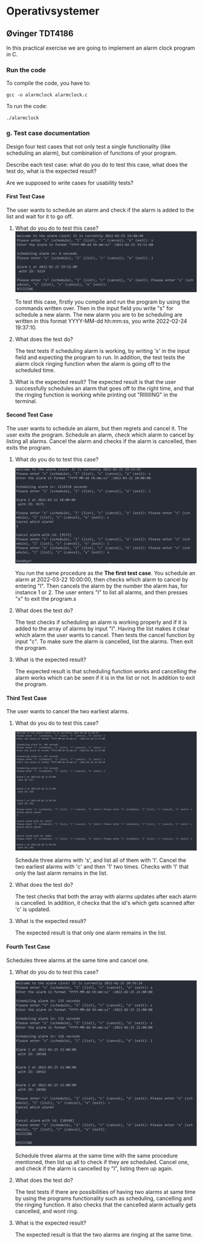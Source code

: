 # Operativsystemer

## Øvinger TDT4186

In this practical exercise we are going to implement an alarm clock program in C.

### Run the code

To compile the code, you have to:

```
gcc -o alarmclock alarmclock.c
```

To run the code:

```
./alarmclock
```

### g. Test case documentation

Design four test cases that not only test a single functionality (like scheduling an alarm), but combination of functions of your program.

Describe each test case: what do you do to test this case, what does the test do, what is the expected result?

Are we supposed to write cases for usability tests?

#### First Test Case

The user wants to schedule an alarm and check if the alarm is added to the list and wait for it to go off.

1. What do you do to test this case?
   ![first_case](oving1/tester_oving1/Test1.png)

   To test this case, firstly you compile and run the program by using the commands written over. Then in the input field you write "s" for schedule a new alarm. The new alarm you are to be scheduling are written in this format YYYY-MM-dd hh:mm:ss, you write 2022-02-24 19:37:10.

2. What does the test do?

   The test tests if scheduling alarm is working, by writing 's' in the input field and expecting the program to run. In addition, the test tests the alarm clock ringing function when the alarm is going off to the scheduled time.

3. What is the expected result?
   The expected result is that the user successfully schedules an alarm that goes off to the right time, and that the ringing function is working while printing out "RIIIIIING" in the terminal.

#### Second Test Case

The user wants to schedule an alarm, but then regrets and cancel it. The user exits the program.
Schedule an alarm, check which alarm to cancel by listing all alarms. Cancel the alarm and checks if the alarm is cancelled, then exits the program.

1. What do you do to test this case?

   ![second_case](oving1/tester_oving1/Test2.png)

   You run the same procedure as the **The first test case**. You schedule an alarm at 2022-03-22 10:00:00, then checks which alarm to cancel by entering "l". Then cancels the alarm by the number the alarm has, for instance 1 or 2. The user enters "l" to list all alarms, and then presses "x" to exit the program.s

2. What does the test do?

   The test checks if scheduling an alarm is working properly and if it is added to the array of alarms by input "l". Having the list makes it clear which alarm the user wants to cancel. Then tests the cancel function by input "c". To make sure the alarm is cancelled, list the alarms. Then exit the program.

3. What is the expected result?

   The expected result is that scheduling function works and cancelling the alarm works which can be seen if it is in the list or not. In addition to exit the program.

#### Third Test Case

The user wants to cancel the two earliest alarms.

1. What do you do to test this case?

   ![third_case](oving1/tester_oving1/Test3.png)

   Schedule three alarms with 's', and list all of them with 'l'. Cancel the two earliest alarms with 'c' and then '1' two times. Checks with 'l' that only the last alarm remains in the list.

2. What does the test do?

   The test checks that both the array with alarms updates after each alarm is cancelled. In addition, it checks that the id's which gets scanned after 'c' is updated.

3. What is the expected result?

   The expected result is that only one alarm remains in the list.

#### Fourth Test Case

Schedules three alarms at the same time and cancel one.

1. What do you do to test this case?

   ![fourth_case](oving1/tester_oving1/Test4.png)

   Schedule three alarms at the same time with the same procedure mentioned, then list up all to check if they are scheduled. Cancel one, and check if the alarm is cancelled by "l", listing them up again.

2. What does the test do?

   The test tests if there are possibilities of having two alarms at same time by using the programs functionality such as scheduling, cancelling and the ringing function. It also checks that the cancelled alarm actually gets cancelled, and wont ring.

3. What is the expected result?

   The expected result is that the two alarms are ringing at the same time.
